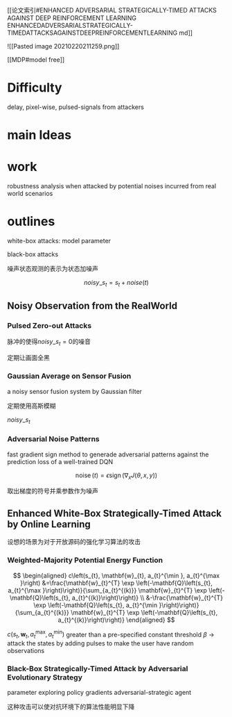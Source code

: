 [[论文索引#ENHANCED ADVERSARIAL STRATEGICALLY-TIMED ATTACKS AGAINST DEEP REINFORCEMENT LEARNING ENHANCEDADVERSARIALSTRATEGICALLY-TIMEDATTACKSAGAINSTDEEPREINFORCEMENTLEARNING md]]

![[Pasted image 20210220211259.png]]

[[MDP#model free]]

# Difficulty

delay, pixel-wise, pulsed-signals from attackers

# main Ideas

# work

robustness analysis when attacked by potential noises incurred from real world scenarios

# outlines

white-box attacks: model parameter

black-box attacks

噪声状态观测的表示为状态加噪声

$$
noisy\_s_{t}=s_{t}+noise(t)
$$

## Noisy Observation from the RealWorld

### Pulsed Zero-out Attacks

脉冲的使得$noisy\_s_{t}=0$的噪音

定期让画面全黑

### Gaussian Average on Sensor Fusion

a noisy sensor fusion system by Gaussian filter

定期使用高斯模糊

$noisy\_s_{t}$

### Adversarial Noise Patterns

fast gradient sign method to generade adversarial patterns against the prediction loss of a well-trained DQN

$$
 \operatorname{noise}(t)=\epsilon \operatorname{sign}\left(\nabla_{x} J(\theta, x, y)\right) 
$$

取出梯度的符号并乘参数作为噪声



## Enhanced White-Box Strategically-Timed Attack by Online Learning

设想的场景为对于开放源码的强化学习算法的攻击

### Weighted-Majority Potential Energy Function

$$
 \begin{aligned} c\left(s_{t}, \mathbf{w}_{t}, a_{t}^{\min }, a_{t}^{\max }\right) &=\frac{\mathbf{w}_{t}^{T} \exp \left(-\mathbf{Q}\left(s_{t}, a_{t}^{\max }\right)\right)}{\sum_{a_{t}^{(k)}} \mathbf{w}_{t}^{T} \exp \left(-\mathbf{Q}\left(s_{t}, a_{t}^{(k)}\right)\right)} \\ &-\frac{\mathbf{w}_{t}^{T} \exp \left(-\mathbf{Q}\left(s_{t}, a_{t}^{\min }\right)\right)}{\sum_{a_{t}^{(k)}} \mathbf{w}_{t}^{T} \exp \left(-\mathbf{Q}\left(s_{t}, a_{t}^{(k)}\right)\right)} \end{aligned} 
$$

$c\left(s_{t}, \mathbf{w}_{t}, a_{t}^{\max }, a_{t}^{\min }\right)$ greater than a pre-specified constant threshold $\beta$ -> attack the states by adding pulses to make the user have random observations

### Black-Box Strategically-Timed Attack by Adversarial Evolutionary Strategy

parameter exploring policy gradients adversarial-strategic agent

这种攻击可以使对抗环境下的算法性能明显下降
